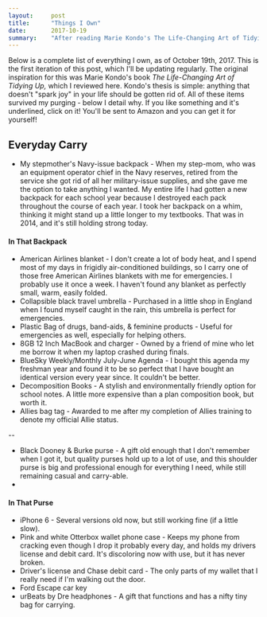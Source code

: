 ```yaml
---
layout:     post
title:      "Things I Own"
date:       2017-10-19
summary:    "After reading Marie Kondo's The Life-Changing Art of Tidying Up I was inspired to get rid of everything I own that doesn't spark joy in my life. In doing so, I had to touch and truly consider throwing away everything I own. Here's what I decided to keep and why."
---
```


Below is a complete list of everything I own, as of October 19th, 2017. This is the first iteration of this post, which I'll be updating regularly. The original inspiration for this was Marie Kondo's book *The Life-Changing Art of Tidying Up,* which I reviewed here. Kondo's thesis is simple: anything that doesn't "spark joy" in your life should be gotten rid of.
All of these items survived my purging - below I detail why. If you like something and it's underlined, click on it! You'll be sent to Amazon and you can get it for yourself!

## Everyday Carry


* My stepmother's Navy-issue backpack - When my step-mom, who was an equipment operator chief in the Navy reserves, retired from the service she got rid of all her military-issue supplies, and she gave me the option to take anything I wanted. My entire life I had gotten a new backpack for each school year because I destroyed each pack throughout the course of each year. I took her backpack on a whim, thinking it might stand up a little longer to my textbooks. That was in 2014, and it's still holding strong today.

#### In That Backpack

* American Airlines blanket - I don't create a lot of body heat, and I spend most of my days in frigidly air-conditioned buildings, so I carry one of those free American Airlines blankets with me for emergencies. I probably use it once a week. I haven't found any blanket as perfectly small, warm, easily folded. 
* Collapsible black travel umbrella - Purchased in a little shop in England when I found myself caught in the rain, this umbrella is perfect for emergencies. 
* Plastic Bag of drugs, band-aids, & feminine products - Useful for emergencies as well, especially for helping others. 
* 8GB 12 Inch MacBook and charger - Owned by a friend of mine who let me borrow it when my laptop crashed during finals.
* BlueSky Weekly/Monthly July-June Agenda - I bought this agenda my freshman year and found it to be so perfect that I have bought an identical version every year since. It couldn't be better. 
* Decomposition Books - A stylish and environmentally friendly option for school notes. A little more expensive than a plan composition book, but worth it. 
* Allies bag tag - Awarded to me after my completion of Allies training to denote my official Allie status. 

--

* Black Dooney & Burke purse - A gift old enough that I don't remember when I got it, but quality purses hold up to a lot of use, and this shoulder purse is big and professional enough for everything I need, while still remaining casual and carry-able.
*

#### In That Purse

* iPhone 6 - Several versions old now, but still working fine (if a little slow).
* Pink and white Otterbox wallet phone case - Keeps my phone from cracking even though I drop it probably every day, and holds my drivers license and debit card. It's discoloring now with use, but it has never broken.
* Driver's license and Chase debit card - The only parts of my wallet that I really need if I'm walking out the door.
* Ford Escape car key
* urBeats by Dre headphones - A gift that functions and has a nifty tiny bag for carrying. 






